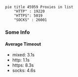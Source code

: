 
```mermaid
pie title 45959 Proxies in list
    "HTTP" : 19220
    "HTTPS": 5019
    "SOCKS" : 26001
```

### Some Info
#### Average Timeout

- mixed: 3.1s
- http: 1.1s
- https: 8.3s
- socks: 4.6s